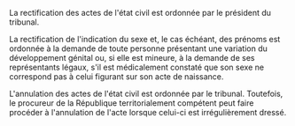 La rectification des actes de l'état civil est ordonnée par le président du tribunal.

La rectification de l'indication du sexe et, le cas échéant, des prénoms est ordonnée à la demande de toute personne présentant une variation du développement génital ou, si elle est mineure, à la demande de ses représentants légaux, s'il est médicalement constaté que son sexe ne correspond pas à celui figurant sur son acte de naissance.

L'annulation des actes de l'état civil est ordonnée par le tribunal. Toutefois, le procureur de la République territorialement compétent peut faire procéder à l'annulation de l'acte lorsque celui-ci est irrégulièrement dressé.
